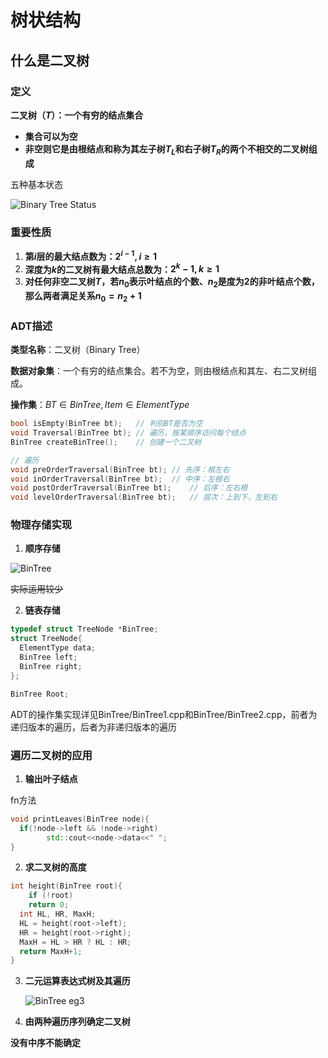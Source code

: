 # 树状结构

## 什么是二叉树

### 定义

**二叉树（$T$）：一个有穷的结点集合**

- **集合可以为空**
- **非空则它是由根结点和称为其左子树$T_L$和右子树$T_R$的两个不相交的二叉树组成**

五种基本状态

![Binary Tree Status]()

### 重要性质

1. **第$i$层的最大结点数为：$2^{i-1},i\ge1$**
2. **深度为$k$的二叉树有最大结点总数为：$2^k-1,k\ge1$**
3. **对任何非空二叉树$T$，若$n_0$表示叶结点的个数、$n_2$是度为2的非叶结点个数，那么两者满足关系$n_0=n_2+1$**

### ADT描述

**类型名称**：二叉树（Binary Tree）

**数据对象集**：一个有穷的结点集合。若不为空，则由根结点和其左、右二叉树组成。

**操作集**：$BT\in BinTree,Item\in ElementType$

```c++
bool isEmpty(BinTree bt);	// 判别BT是否为空
void Traversal(BinTree bt);	// 遍历，按某顺序访问每个结点
BinTree createBinTree();	// 创建一个二叉树

// 遍历
void preOrderTraversal(BinTree bt); // 先序：根左右
void inOrderTraversal(BinTree bt);	// 中序：左根右
void postOrderTraversal(BinTree bt);	// 后序：左右根
void levelOrderTraversal(BinTree bt);	// 层次：上到下，左到右
```

### 物理存储实现

1. **顺序存储**

![BinTree]()

~~实际运用较少~~

2. **链表存储**

```c++
typedef struct TreeNode *BinTree;
struct TreeNode{
  ElementType data;
  BinTree left;
  BinTree right;
};

BinTree Root;
```

ADT的操作集实现详见BinTree/BinTree1.cpp和BinTree/BinTree2.cpp，前者为递归版本的遍历，后者为非递归版本的遍历

### 遍历二叉树的应用

1. **输出叶子结点**

fn方法

```c++
void printLeaves(BinTree node){
  if(!node->left && !node->right)
		std::cout<<node->data<<" ";
}
```

2. **求二叉树的高度**

```c++
int height(BinTree root){
	if (!root)
    return 0;
  int HL, HR, MaxH;
  HL = height(root->left);
  HR = height(root->right);
  MaxH = HL > HR ? HL : HR;
  return MaxH+1;
}
```

3. **二元运算表达式树及其遍历**

   ![BinTree eg3]()

4. **由两种遍历序列确定二叉树**

**没有中序不能确定**
